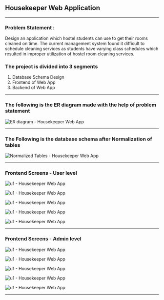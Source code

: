 ## Housekeeper Web Application
---

### Problem Statement : 
Design an application which hostel students can use to get their rooms cleaned on time. The current management system found it difficult to schedule cleaning services as students have varying class schedules which resulted in improper utilization of hostel room cleaning services.

### The project is divided into 3 segments
1. Database Schema Design
2. Frontend of Web App
3. Backend of Web App

----

### The following is the ER diagram made with the help of problem statement

![ER diagram - Housekeeper Web App](ERDiagram.png)

-------

### The Following is the database schema after Normalization of tables

![Normalized Tables - Housekeeper Web App](normtable.png)

--------------

### Frontend Screens - User level
![u1 - Housekeeper Web App](1.png)

![u1 - Housekeeper Web App](2.png)

![u1 - Housekeeper Web App](3.png)

![u1 - Housekeeper Web App](4.png)

![u1 - Housekeeper Web App](5.png)

--------------

### Frontend Screens - Admin level

![u1 - Housekeeper Web App](6.png)

![u1 - Housekeeper Web App](7.png)

![u1 - Housekeeper Web App](8.png)

![u1 - Housekeeper Web App](9.png)

![u1 - Housekeeper Web App](10.png)

------------------------
